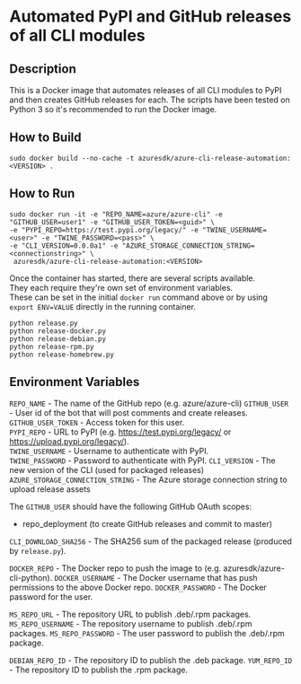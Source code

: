 Automated PyPI and GitHub releases of all CLI modules
=====================================================

Description
-----------
This is a Docker image that automates releases of all CLI modules to PyPI and then creates GitHub releases for each.
The scripts have been tested on Python 3 so it's recommended to run the Docker image.

How to Build
------------
```
sudo docker build --no-cache -t azuresdk/azure-cli-release-automation:<VERSION> .
```

How to Run
----------
```
sudo docker run -it -e "REPO_NAME=azure/azure-cli" -e "GITHUB_USER=user1" -e "GITHUB_USER_TOKEN=<guid>" \
-e "PYPI_REPO=https://test.pypi.org/legacy/" -e "TWINE_USERNAME=<user>" -e "TWINE_PASSWORD=<pass>" \
-e "CLI_VERSION=0.0.0a1" -e "AZURE_STORAGE_CONNECTION_STRING=<connectionstring>" \
 azuresdk/azure-cli-release-automation:<VERSION>
```

Once the container has started, there are several scripts available.  
They each require they're own set of environment variables.  
These can be set in the initial `docker run` command above or by using `export ENV=VALUE` directly in the running container.  

```
python release.py
python release-docker.py
python release-debian.py
python release-rpm.py
python release-homebrew.py
```

Environment Variables
---------------------
`REPO_NAME` - The name of the GitHub repo (e.g. azure/azure-cli)
`GITHUB_USER` - User id of the bot that will post comments and create releases.  
`GITHUB_USER_TOKEN` - Access token for this user.  
`PYPI_REPO` - URL to PyPI (e.g. https://test.pypi.org/legacy/ or https://upload.pypi.org/legacy/).  
`TWINE_USERNAME` - Username to authenticate with PyPI.  
`TWINE_PASSWORD` - Password to authenticate with PyPI.
`CLI_VERSION` - The new version of the CLI (used for packaged releases)
`AZURE_STORAGE_CONNECTION_STRING` - The Azure storage connection string to upload release assets

The `GITHUB_USER` should have the following GitHub OAuth scopes:  
- repo_deployment (to create GitHub releases and commit to master)

`CLI_DOWNLOAD_SHA256` - The SHA256 sum of the packaged release (produced by `release.py`).

`DOCKER_REPO` - The Docker repo to push the image to (e.g. azuresdk/azure-cli-python).
`DOCKER_USERNAME` - The Docker username that has push permissions to the above Docker repo.
`DOCKER_PASSWORD` - The Docker password for the user.

`MS_REPO_URL` - The repository URL to publish .deb/.rpm packages.
`MS_REPO_USERNAME` - The repository username to publish .deb/.rpm packages.
`MS_REPO_PASSWORD` - The user password to publish the .deb/.rpm package.

`DEBIAN_REPO_ID` - The repository ID to publish the .deb package.
`YUM_REPO_ID` - The repository ID to publish the .rpm package.
